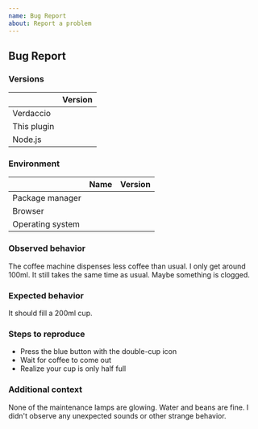 ```yaml
---
name: Bug Report
about: Report a problem
---
```


<!-- Thanks for taking the time to fill out this bug report!
Please fill out the sections below. -->

## Bug Report

### Versions
<!-- Please help identify the problem by providing the environment and versions you are using. -->

|             | Version |
| ----------- | ------- |
| Verdaccio   |         |
| This plugin |         |
| Node.js     |         |

### Environment

|                  | Name | Version |
| ---------------- | ---- | ------- |
| Package manager  |      |         |
| Browser          |      |         |
| Operating system |      |         |

### Observed behavior
<!-- Please describe the problem you encountered. -->

The coffee machine dispenses less coffee than usual. I only get around 100ml. 
It still takes the same time as usual. Maybe something is clogged.

### Expected behavior
<!-- What did you expect to happen? -->

It should fill a 200ml cup.

### Steps to reproduce
<!-- Which actions led to the problem? -->

- Press the blue button with the double-cup icon
- Wait for coffee to come out
- Realize your cup is only half full

### Additional context
<!-- Terminal output, screenshots, recordings, or any other useful context -->

None of the maintenance lamps are glowing. 
Water and beans are fine. 
I didn't observe any unexpected sounds or other strange behavior.
